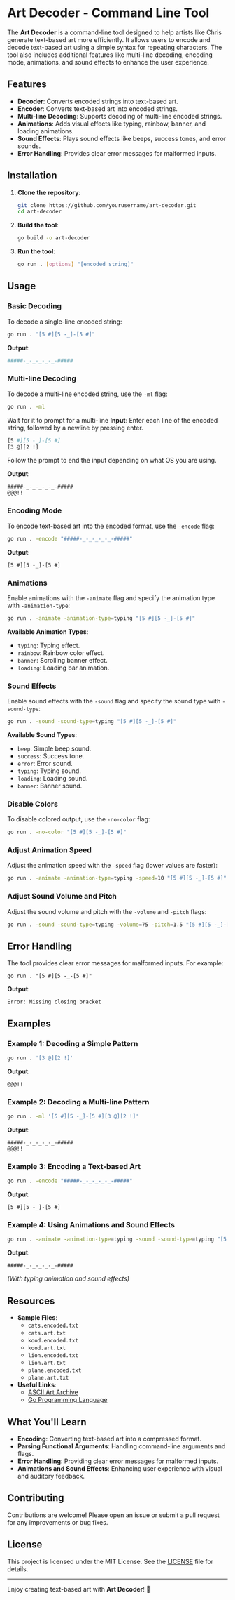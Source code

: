 # Art Decoder - Command Line Tool

The **Art Decoder** is a command-line tool designed to help artists like Chris generate text-based art more efficiently. It allows users to encode and decode text-based art using a simple syntax for repeating characters. The tool also includes additional features like multi-line decoding, encoding mode, animations, and sound effects to enhance the user experience.

## Features

- **Decoder**: Converts encoded strings into text-based art.
- **Encoder**: Converts text-based art into encoded strings.
- **Multi-line Decoding**: Supports decoding of multi-line encoded strings.
- **Animations**: Adds visual effects like typing, rainbow, banner, and loading animations.
- **Sound Effects**: Plays sound effects like beeps, success tones, and error sounds.
- **Error Handling**: Provides clear error messages for malformed inputs.

## Installation

1. **Clone the repository**:

   ```bash
   git clone https://github.com/yourusername/art-decoder.git
   cd art-decoder
   ```

2. **Build the tool**:

   ```bash
   go build -o art-decoder
   ```

3. **Run the tool**:

   ```bash
   go run . [options] "[encoded string]"
   ```

## Usage

### Basic Decoding

To decode a single-line encoded string:

```bash
go run . "[5 #][5 -_]-[5 #]"
```

**Output**:

```bash
#####-_-_-_-_-_-#####
```

### Multi-line Decoding

To decode a multi-line encoded string, use the `-ml` flag:

```bash
go run . -ml
```

Wait for it to prompt for a multi-line
**Input**:
Enter each line of the encoded string, followed by a newline by pressing enter.

```bash
[5 #][5 -_]-[5 #]
[3 @][2 !]
```

Follow the prompt to end the input depending on what OS you are using.

**Output**:

```
#####-_-_-_-_-_-#####
@@@!!
```

### Encoding Mode

To encode text-based art into the encoded format, use the `-encode` flag:

```bash
go run . -encode "#####-_-_-_-_-_-#####"
```

**Output**:

```
[5 #][5 -_]-[5 #]
```

### Animations

Enable animations with the `-animate` flag and specify the animation type with `-animation-type`:

```bash
go run . -animate -animation-type=typing "[5 #][5 -_]-[5 #]"
```

**Available Animation Types**:

- `typing`: Typing effect.
- `rainbow`: Rainbow color effect.
- `banner`: Scrolling banner effect.
- `loading`: Loading bar animation.

### Sound Effects

Enable sound effects with the `-sound` flag and specify the sound type with `-sound-type`:

```bash
go run . -sound -sound-type=typing "[5 #][5 -_]-[5 #]"
```

**Available Sound Types**:

- `beep`: Simple beep sound.
- `success`: Success tone.
- `error`: Error sound.
- `typing`: Typing sound.
- `loading`: Loading sound.
- `banner`: Banner sound.

### Disable Colors

To disable colored output, use the `-no-color` flag:

```bash
go run . -no-color "[5 #][5 -_]-[5 #]"
```

### Adjust Animation Speed

Adjust the animation speed with the `-speed` flag (lower values are faster):

```bash
go run . -animate -animation-type=typing -speed=10 "[5 #][5 -_]-[5 #]"
```

### Adjust Sound Volume and Pitch

Adjust the sound volume and pitch with the `-volume` and `-pitch` flags:

```bash
go run . -sound -sound-type=typing -volume=75 -pitch=1.5 "[5 #][5 -_]-[5 #]"
```

## Error Handling

The tool provides clear error messages for malformed inputs. For example:

```
go run . "[5 #][5 -_-[5 #]"
```

**Output**:

```
Error: Missing closing bracket
```

## Examples

### Example 1: Decoding a Simple Pattern

```bash
go run . '[3 @][2 !]'
```

**Output**:

```
@@@!!
```

### Example 2: Decoding a Multi-line Pattern

```bash
go run . -ml '[5 #][5 -_]-[5 #][3 @][2 !]'
```

**Output**:

```
#####-_-_-_-_-_-#####
@@@!!
```

### Example 3: Encoding a Text-based Art

```bash
go run . -encode "#####-_-_-_-_-_-#####"
```

**Output**:

```
[5 #][5 -_]-[5 #]
```

### Example 4: Using Animations and Sound Effects

```bash
go run . -animate -animation-type=typing -sound -sound-type=typing "[5 #][5 -_]-[5 #]"
```

**Output**:

```
#####-_-_-_-_-_-#####
```

_(With typing animation and sound effects)_

## Resources

- **Sample Files**:
  - `cats.encoded.txt`
  - `cats.art.txt`
  - `kood.encoded.txt`
  - `kood.art.txt`
  - `lion.encoded.txt`
  - `lion.art.txt`
  - `plane.encoded.txt`
  - `plane.art.txt`
- **Useful Links**:
  - [ASCII Art Archive](http://www.ascii-art.de/)
  - [Go Programming Language](https://golang.org/)

## What You'll Learn

- **Encoding**: Converting text-based art into a compressed format.
- **Parsing Functional Arguments**: Handling command-line arguments and flags.
- **Error Handling**: Providing clear error messages for malformed inputs.
- **Animations and Sound Effects**: Enhancing user experience with visual and auditory feedback.

## Contributing

Contributions are welcome! Please open an issue or submit a pull request for any improvements or bug fixes.

## License

This project is licensed under the MIT License. See the [LICENSE](https://chat.deepseek.com/a/chat/s/LICENSE) file for details.

---

Enjoy creating text-based art with **Art Decoder**! 🎨
